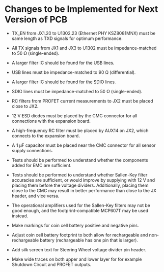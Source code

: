 # Changes to be Implemented for Next Version of PCB

- TX_EN from JX1.20 to U1302.23 (Ethernet PHY KSZ8081MNX) must be same length as TXD signals for optimum performance.
- All TX signals from JX1 and JX3 to U1302 must be impedance-matched to 50 Ω (single-ended).

- A larger filter IC should be found for the USB lines.
- USB lines must be impedance-matched to 90 Ω (differential).

- A larger filter IC should be found for the SDIO lines.
- SDIO lines must be impedance-matched to 50 Ω (single-ended).

- RC filters from PROFET current measurements to JX2 must be placed close to JX2.

- 12 V ESD diodes must be placed by the CMC connector for all connections with the expansion board.
- A high-frequency RC filter must be placed by AUX14 on JX2, which connects to the expansion board.

- A 1 µF capacitor must be placed near the CMC connector for all sensor supply connections.

- Tests should be performed to understand whether the components added for EMC are sufficient.
- Tests should be performed to understand whether Sallen-Key filter accuracies are sufficient, or would improve by supplying with 12 V and placing them before the voltage dividers. Additionally, placing them close to the CMC may result in better performance than close to the JX header, and vice versa.
- The operational amplifiers used for the Sallen-Key filters may not be good enough, and the footprint-compatible MCP607T may be used instead.

- Make markings for coin cell battery positive and negative pins.
- Adjust coin cell battery footprint to both allow for rechargeable and non-rechargeable battery (rechargeable has one pin that is larger).

- Add silk screen text for Steering Wheel voltage divider pin header.

- Make wide traces on both upper and lower layer for for example Shutdown Circuit and PROFET outputs.
